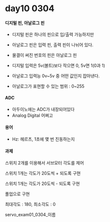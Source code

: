 # day10 0304

#### 디지털 핀, 아날로그 핀

* 디지털 핀은 하나의 핀으로 입/출력 가능하지만

* 아날로그 핀은 입력 핀, 출력 핀이 나뉘어 있다.

* 물결이 써진 번호의 핀은 아날로그 핀

* 디지털 입력은 5v(볼트)보다 작으면 0, 5v면 1(0과 1)

* 아날로그 입력능 0v~5v 중 어떤 값인지 잡아낸다.

* 아날로그가 표현할 수 있는 범위 : 0~255



#### ADC

* 아두이노에는 ADC가 내장되어있다
* Analog Digital 어쩌고



#### 용어

* Hz: 헤르츠, 1초에 몇 번 진동하는지















#### 과제
스위치 2개를 이용해서 서브모터 각도를 제어

스위치 1개는 각도가 20도씩 + 되도록 구현

스위치 1개는 각도가 20도씩 - 되도록 구현

풀업으로 구현

최대각도 : 180, 최소각도 : 0

servo_exam01_0304_이름